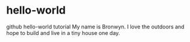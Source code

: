 # hello-world
github hello-world tutorial
My name is Bronwyn. I love the outdoors and hope to build and live in a tiny house one day.
